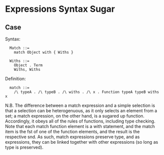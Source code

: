 Expressions Syntax Sugar
========================

Case
----

Syntax:

```
  Match ::=
    match Object with { Withs }

  Withs ::=
    Object . Term
    Withs, Withs
```

Definition:

```
  match ::=
    /\ typeA . /\ typeB . /\ withs . /\ x . Function typeA typeB withs x
```

N.B. The difference between a match expression and a simple selection is
that a selection can be heterogenuous, as it only selects an element from a
set; a match expression, on the other hand, is a sugared up function.
Accordingly, it obeys all of the rules of functions, including type checking.
Note that each match function element is a with statement, and the match item
is the fst of one of the function elements, and the result is the respective
snd. As such, match expressions preserve type, and as expressions, they can be
linked together with other expressions (so long as type is preserved).
